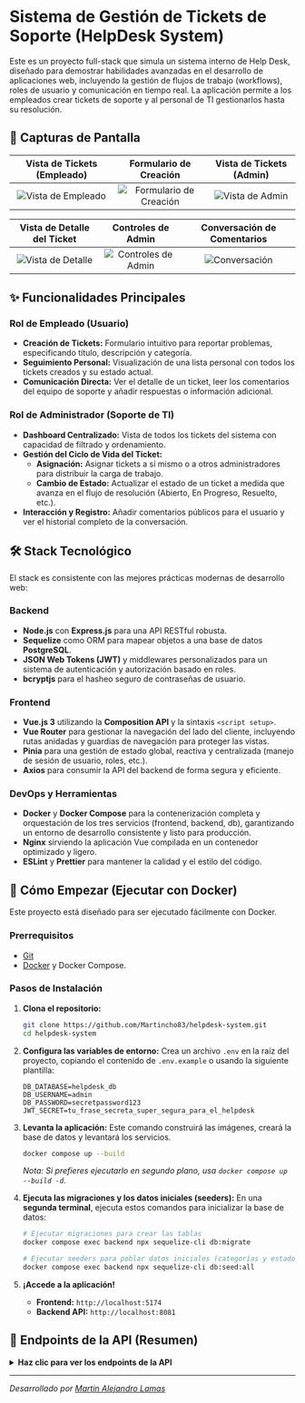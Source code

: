 # Sistema de Gestión de Tickets de Soporte (HelpDesk System)

Este es un proyecto full-stack que simula un sistema interno de Help Desk, diseñado para demostrar habilidades avanzadas en el desarrollo de aplicaciones web, incluyendo la gestión de flujos de trabajo (workflows), roles de usuario y comunicación en tiempo real. La aplicación permite a los empleados crear tickets de soporte y al personal de TI gestionarlos hasta su resolución.

## 🌟 Capturas de Pantalla


| Vista de Tickets (Empleado) | Formulario de Creación | Vista de Tickets (Admin) |
| :---: | :---: | :---: |
| ![Vista de Empleado](https://github.com/user-attachments/assets/c6f40684-0e76-4c60-8d2a-f28be8c8bd69) | ![Formulario de Creación](https://github.com/user-attachments/assets/cc897723-9c58-45ef-aec9-c799ac9c3479) | ![Vista de Admin](https://github.com/user-attachments/assets/cb567440-ae58-49c8-bbbb-f050faf3a54c) |

| Vista de Detalle del Ticket | Controles de Admin | Conversación de Comentarios |
| :---: | :---: | :---: |
| ![Vista de Detalle](https://github.com/user-attachments/assets/7087e8d1-e716-4327-9070-bb5a222c1b0f) | ![Controles de Admin](https://github.com/user-attachments/assets/3e69bf4c-3300-4edc-8f08-d24a0309bc0c) | ![Conversación](https://github.com/user-attachments/assets/0857bbae-2d85-45fc-911a-75c43dd21f1c) |

## ✨ Funcionalidades Principales

### Rol de Empleado (Usuario)
- **Creación de Tickets:** Formulario intuitivo para reportar problemas, especificando título, descripción y categoría.
- **Seguimiento Personal:** Visualización de una lista personal con todos los tickets creados y su estado actual.
- **Comunicación Directa:** Ver el detalle de un ticket, leer los comentarios del equipo de soporte y añadir respuestas o información adicional.

### Rol de Administrador (Soporte de TI)
- **Dashboard Centralizado:** Vista de todos los tickets del sistema con capacidad de filtrado y ordenamiento.
- **Gestión del Ciclo de Vida del Ticket:**
  - **Asignación:** Asignar tickets a sí mismo o a otros administradores para distribuir la carga de trabajo.
  - **Cambio de Estado:** Actualizar el estado de un ticket a medida que avanza en el flujo de resolución (Abierto, En Progreso, Resuelto, etc.).
- **Interacción y Registro:** Añadir comentarios públicos para el usuario y ver el historial completo de la conversación.

## 🛠️ Stack Tecnológico

El stack es consistente con las mejores prácticas modernas de desarrollo web:

### Backend
- **Node.js** con **Express.js** para una API RESTful robusta.
- **Sequelize** como ORM para mapear objetos a una base de datos **PostgreSQL**.
- **JSON Web Tokens (JWT)** y middlewares personalizados para un sistema de autenticación y autorización basado en roles.
- **bcryptjs** para el hasheo seguro de contraseñas de usuario.

### Frontend
- **Vue.js 3** utilizando la **Composition API** y la sintaxis `<script setup>`.
- **Vue Router** para gestionar la navegación del lado del cliente, incluyendo rutas anidadas y guardias de navegación para proteger las vistas.
- **Pinia** para una gestión de estado global, reactiva y centralizada (manejo de sesión de usuario, roles, etc.).
- **Axios** para consumir la API del backend de forma segura y eficiente.

### DevOps y Herramientas
- **Docker** y **Docker Compose** para la contenerización completa y orquestación de los tres servicios (frontend, backend, db), garantizando un entorno de desarrollo consistente y listo para producción.
- **Nginx** sirviendo la aplicación Vue compilada en un contenedor optimizado y ligero.
- **ESLint** y **Prettier** para mantener la calidad y el estilo del código.

## 🚀 Cómo Empezar (Ejecutar con Docker)

Este proyecto está diseñado para ser ejecutado fácilmente con Docker.

### Prerrequisitos
- [Git](https://git-scm.com/)
- [Docker](https://www.docker.com/products/docker-desktop/) y Docker Compose.

### Pasos de Instalación
1.  **Clona el repositorio:**
    ```bash
    git clone https://github.com/Martincho83/helpdesk-system.git
    cd helpdesk-system
    ```

2.  **Configura las variables de entorno:**
    Crea un archivo `.env` en la raíz del proyecto, copiando el contenido de `.env.example` o usando la siguiente plantilla:
    ```env
    DB_DATABASE=helpdesk_db
    DB_USERNAME=admin
    DB_PASSWORD=secretpassword123
    JWT_SECRET=tu_frase_secreta_super_segura_para_el_helpdesk
    ```

3.  **Levanta la aplicación:**
    Este comando construirá las imágenes, creará la base de datos y levantará los servicios.
    ```bash
    docker compose up --build
    ```
    *Nota: Si prefieres ejecutarlo en segundo plano, usa `docker compose up --build -d`.*

4.  **Ejecuta las migraciones y los datos iniciales (seeders):**
    En una **segunda terminal**, ejecuta estos comandos para inicializar la base de datos:
    ```bash
    # Ejecutar migraciones para crear las tablas
    docker compose exec backend npx sequelize-cli db:migrate

    # Ejecutar seeders para poblar datos iniciales (categorías y estados)
    docker compose exec backend npx sequelize-cli db:seed:all
    ```

5.  **¡Accede a la aplicación!**
    - **Frontend:** `http://localhost:5174`
    - **Backend API:** `http://localhost:8081`

## 📝 Endpoints de la API (Resumen)

<details>
<summary><strong>Haz clic para ver los endpoints de la API</strong></summary>

- **Auth**
  - `POST /api/auth/register`
  - `POST /api/auth/login`
- **Tickets**
  - `POST /api/tickets` (Crear)
  - `GET /api/tickets` (Listar)
  - `GET /api/tickets/:id` (Detalle)
  - `PUT /api/tickets/:id` (Actualizar estado/asignado - Admin)
- **Comments**
  - `POST /api/tickets/:id/comments` (Añadir comentario)
- **Data**
  - `GET /api/data/ticket-categories`
  - `GET /api/data/ticket-statuses`
  - `GET /api/data/admins` (Admin)

</details>

---
*Desarrollado por [Martin Alejandro Lamas](https://github.com/Martincho83)*

